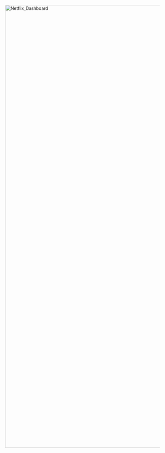 <img width="1440" alt="Netflix_Dashboard" src="https://github.com/saikarthiknaladala/Netflix_DataAnalysisUsingTableau/assets/144606889/e5c6722e-cc60-452d-838d-09af9bbc60ca">
